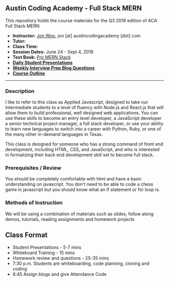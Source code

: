 ## Austin Coding Academy - Full Stack MERN

This repository holds the course materials for the Q3 2018 edition of 
ACA Full Stack MERN


- __Instructor:__ [Jon Woo](http://github.com/jw56578), jon [at] austincodingacademy [dot] com
- __Tutor:__ 
- __Class Time:__ 
- __Session Dates:__ June 24 - Sept 4, 2019
- __Text Book:__ [Pro MERN Stack](https://drive.google.com/open?id=1gkHFLZhoDJN0kCm2vgA8nkWX-w4zHQtu)
- __[Daily Student Presentations](https://drive.google.com/open?id=1P6mFxir-UMLNpLPek0Yux9uZdfGyXDCPaBd9lKbqGFk)__
- __[Weekly Interview Prep Blog Questions](https://drive.google.com/open?id=198765GJSiNc1sn0zt4KATUW_-0aqMpM4tKbt33ZD-Zo)__
- [__Course Outline__](CourseOutline.md)

-----



### Description
I like to refer to this class as Applied Javascript, designed to take our Intermediate students to a level of fluency with Node.js and React.js that will allow them to build professional, well designed web applications. You can use these skills to become an entry level developer, a JavaScript developer a senior technical project manager, a full stack developer, or use your ability to learn new languages to switch into a career with Python, Ruby, or one of the many other in-demand languages in Texas.

This class is designed for someone who has a strong command of front end development, including HTML, CSS, and JavaScript, and who is interested in formalizing their back end development skill set to become full stack.


### Prerequisites / Review
You should be completely comfortable with html and have a basic understanding on javascript. You don't need to be able to code a chess game in javascript but you should know what an if statement or for loop is.



### Methods of Instruction

We will be using a combination of materials such as slides, follow along demos, tutorials, 
reading assignments and homework projects

## Class Format
* Student Presentations - 5-7 mins
* Whiteboard Training - 15 mins
* Homework review and questions - 25-35 mins
* 7:30 p.m. Students are whiteboarding, code planning, cloning and coding
* 8:45 Assign blogs and give Attendance Code

